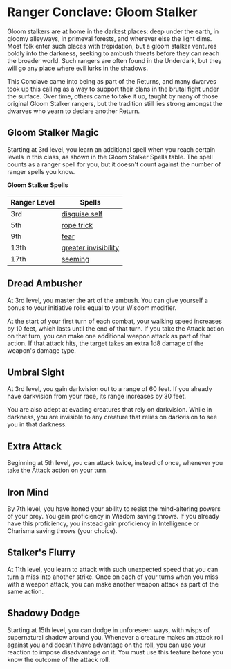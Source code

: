 # Ranger Conclave: Gloom Stalker
Gloom stalkers are at home in the darkest places: deep under the earth, in gloomy alleyways, in primeval forests, and wherever else the light dims. Most folk enter such places with trepidation, but a gloom stalker ventures boldly into the darkness, seeking to ambush threats before they can reach the broader world. Such rangers are often found in the Underdark, but they will go any place where evil lurks in the shadows.

This Conclave came into being as part of the Returns, and many dwarves took up this calling as a way to support their clans in the brutal fight under the surface. Over time, others came to take it up, taught by many of those original Gloom Stalker rangers, but the tradition still lies strong amongst the dwarves who yearn to declare another Return.

## Gloom Stalker Magic
Starting at 3rd level, you learn an additional spell when you reach certain levels in this class, as shown in the Gloom Stalker Spells table. The spell counts as a ranger spell for you, but it doesn't count against the number of ranger spells you know.

**Gloom Stalker Spells**

Ranger Level | Spells
------------ | ------
3rd | [disguise self](https://www.dndbeyond.com/spells/disguise-self)
5th | [rope trick](https://www.dndbeyond.com/spells/rope-trick)
9th | [fear](https://www.dndbeyond.com/spells/fear)
13th | [greater invisibility](https://www.dndbeyond.com/spells/greater-invisibility)
17th | [seeming](https://www.dndbeyond.com/spells/seeming)

## Dread Ambusher
At 3rd level, you master the art of the ambush. You can give yourself a bonus to your initiative rolls equal to your Wisdom modifier.

At the start of your first turn of each combat, your walking speed increases by 10 feet, which lasts until the end of that turn. If you take the Attack action on that turn, you can make one additional weapon attack as part of that action. If that attack hits, the target takes an extra 1d8 damage of the weapon's damage type.

## Umbral Sight
At 3rd level, you gain darkvision out to a range of 60 feet. If you already have darkvision from your race, its range increases by 30 feet.

You are also adept at evading creatures that rely on darkvision. While in darkness, you are invisible to any creature that relies on darkvision to see you in that darkness.

## Extra Attack
Beginning at 5th level, you can attack twice, instead of once, whenever you take the Attack action on your turn.

## Iron Mind
By 7th level, you have honed your ability to resist the mind-altering powers of your prey. You gain proficiency in Wisdom saving throws. If you already have this proficiency, you instead gain proficiency in Intelligence or Charisma saving throws (your choice).

## Stalker's Flurry
At 11th level, you learn to attack with such unexpected speed that you can turn a miss into another strike. Once on each of your turns when you miss with a weapon attack, you can make another weapon attack as part of the same action.

## Shadowy Dodge
Starting at 15th level, you can dodge in unforeseen ways, with wisps of supernatural shadow around you. Whenever a creature makes an attack roll against you and doesn't have advantage on the roll, you can use your reaction to impose disadvantage on it. You must use this feature before you know the outcome of the attack roll.
